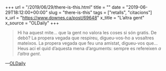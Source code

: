 +++
url = "/2019/06/29/there-is-this.html"
title = ""
date = "2019-06-29T18:12:00+00:00"
slug = "there-is-this"
tags = ["retalls", "citacions"]
x_url = "https://www.downes.ca/post/69648"
x_title = "L’altra gent"
x_source = "OLDaily"
+++

> Hi ha aquest mite… que la gent no valora les coses si són gratis. De debò? La propera vegada que respireu, digueu-vos-ho a vosaltres mateixos. La propera vegada que feu una amistat, digueu-vos que… Heus ací el quid d’aquesta mena d’arguments: sempre es refereixen *a l’altra gent*.

—[OLDaily](https://www.downes.ca/post/69648)
